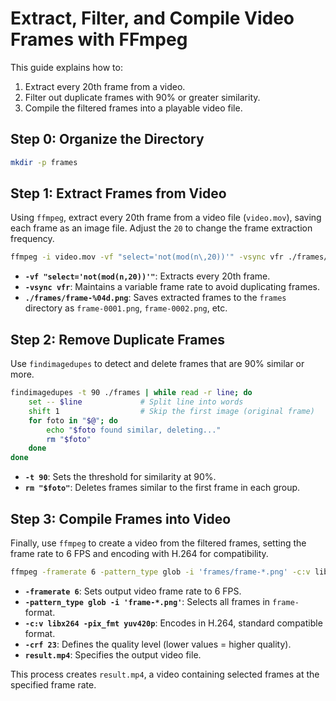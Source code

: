 # Extract, Filter, and Compile Video Frames with FFmpeg

This guide explains how to:

1. Extract every 20th frame from a video.
2. Filter out duplicate frames with 90% or greater similarity.
3. Compile the filtered frames into a playable video file.

## Step 0: Organize the Directory

```bash
mkdir -p frames
```

## Step 1: Extract Frames from Video

Using `ffmpeg`, extract every 20th frame from a video file (`video.mov`), saving each frame as an image file. Adjust the `20` to change the frame extraction frequency.

```bash
ffmpeg -i video.mov -vf "select='not(mod(n\,20))'" -vsync vfr ./frames/frame-%04d.png
```

- **`-vf "select='not(mod(n,20))'"`**: Extracts every 20th frame.
- **`-vsync vfr`**: Maintains a variable frame rate to avoid duplicating frames.
- **`./frames/frame-%04d.png`**: Saves extracted frames to the `frames` directory as `frame-0001.png`, `frame-0002.png`, etc.

## Step 2: Remove Duplicate Frames

Use `findimagedupes` to detect and delete frames that are 90% similar or more.

```bash
findimagedupes -t 90 ./frames | while read -r line; do
    set -- $line             # Split line into words
    shift 1                  # Skip the first image (original frame)
    for foto in "$@"; do
        echo "$foto found similar, deleting..."
        rm "$foto"
    done
done
```

- **`-t 90`**: Sets the threshold for similarity at 90%.
- **`rm "$foto"`**: Deletes frames similar to the first frame in each group.

## Step 3: Compile Frames into Video

Finally, use `ffmpeg` to create a video from the filtered frames, setting the frame rate to 6 FPS and encoding with H.264 for compatibility.

```bash
ffmpeg -framerate 6 -pattern_type glob -i 'frames/frame-*.png' -c:v libx264 -pix_fmt yuv420p -crf 23 -preset fast -c:a aac -b:a 192k result.mp4
```

- **`-framerate 6`**: Sets output video frame rate to 6 FPS.
- **`-pattern_type glob -i 'frame-*.png'`**: Selects all frames in `frame-` format.
- **`-c:v libx264 -pix_fmt yuv420p`**: Encodes in H.264, standard compatible format.
- **`-crf 23`**: Defines the quality level (lower values = higher quality).
- **`result.mp4`**: Specifies the output video file.

This process creates `result.mp4`, a video containing selected frames at the specified frame rate.
